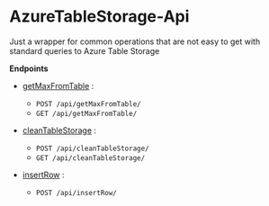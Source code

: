 # AzureTableStorage-Api

Just a wrapper for common operations that are not easy to get with standard queries to Azure Table Storage

**Endpoints**
* [getMaxFromTable](documentation/getMaxFromTable.md) : 
	* `POST /api/getMaxFromTable/` 
	* `GET /api/getMaxFromTable/` 

* [cleanTableStorage](documentation/cleanTableStorage.md) :
	*	`POST /api/cleanTableStorage/` 
	*	`GET /api/cleanTableStorage/` 

* [insertRow](documentation/insertRow.md) :
	*	`POST /api/insertRow/` 
